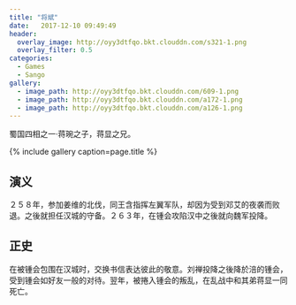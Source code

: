 ```yaml
---
title: "将斌"
date:   2017-12-10 09:49:49
header:
  overlay_image: http://oyy3dtfqo.bkt.clouddn.com/s321-1.png
  overlay_filter: 0.5
categories:
  - Games
  - Sango
gallery:
  - image_path: http://oyy3dtfqo.bkt.clouddn.com/609-1.png
  - image_path: http://oyy3dtfqo.bkt.clouddn.com/a172-1.png
  - image_path: http://oyy3dtfqo.bkt.clouddn.com/a126-1.png
---
```


蜀国四相之一·蒋琬之子，蒋显之兄。

{% include gallery caption=page.title %}

## 演义

２５８年，参加姜维的北伐，同王含指挥左翼军队，却因为受到邓艾的夜袭而败退。之後就担任汉城的守备。２６３年，在锺会攻陷汉中之後就向魏军投降。

## 正史

在被锺会包围在汉城时，交换书信表达彼此的敬意。刘禅投降之後降於涪的锺会，受到锺会如好友一般的对待。翌年，被捲入锺会的叛乱，在乱战中和其弟蒋显一同死亡。